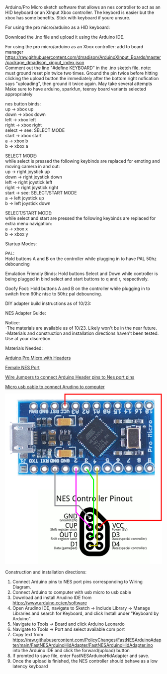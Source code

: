 Arduino/Pro Micro sketch software that allows an nes controller to act as an HID keyboard or an XInput Xbox controller.</b>
The keybord is easier but the xbox has some benefits.  Stick with keyboard if youre unsure.</b>

For using the pro micro/arduino as a HID keyboard:</b>

Download the .ino file and upload it using the Arduino IDE.</b></b>

	
For using the pro micro/arduino as an Xbox controller:</b>
add to board manager</br>
https://raw.githubusercontent.com/dmadison/ArduinoXInput_Boards/master/package_dmadison_xinput_index.json</br>
Comment out the line "#define KEYBOARD" in the .ino sketch file.
note: must ground reset pin twice two times.  Ground the pin twice before hitting clicking the upload button the immediately</b> 
after the bottom right nofication says "uploading", then ground it twice again. May take several attempts</br>
Make sure to have arduino, sparkfun, teensy board variants selected appropriately</br>

nes button binds:</br>
up -> xbox up</br>
down -> xbox down</br>
left -> xbox left</br>
right -> xbox right</br>
select -> see: SELECT MODE</br>
start -> xbox start</br>
a -> xbox b</br>
b -> xbox a</br>


SELECT MODE:</br>
while select is pressed the following keybinds are replaced for emoting and moving camera in and out: </br>
up -> right joystick up</br>
down -> right joystick down</br>
left -> right joystick left</br>
right -> right joystick right</br>
start -> see: SELECT/START MODE</br>
a -> left joystick up</br>
b -> left joystick down</br>


SELECT/START MODE: </br>
while select and start are pressed the following keybinds are replaced for extra menu navigation: </br>
a -> xbox x</br>
b -> xbox y</br>


Startup Modes:</b>

PAL:</br>
Hold buttons A and B on the controller while plugging in to have PAL 50hz debouncing</br>

Emulation Friendly Binds:</b>
Hold buttons Select and Down while controller is being plugged in bind select and start buttons to q and r, respectively. </b>

Goofy Foot:</b>
Hold buttons A and B on the controller while plugging in to switch from 60hz ntsc to 50hz pal debouncing.</b>



DIY adapter build instructions as of 10/23:</br>


NES Adapter Guide:<br />

Notice:<br />
	-The materials are available as of 10/23.  Likely won't be in the near future.<br />
	-Materials and construction and installation directions haven't been tested.  Use at your discretion.
	
Materials Needed:<br />

[Arduino Pro Micro with Headers](https://www.amazon.com/Arduino-Micro-Headers-A000053-Controller/dp/B00AFY2S56?th=1)<br />
	
[Female NES Port](https://www.aliexpress.us/item/2251832689560217.html?srcSns=sns_Copy&spreadType=socialShare&bizType=ProductDetail&social_params=60361119023&aff_fcid=1da70e612d4048338cb9946ae5951742-1698699388161-05325-_EjiqCHD&tt=MG&aff_fsk=_EjiqCHD&aff_platform=default&sk=_EjiqCHD&aff_trace_key=1da70e612d4048338cb9946ae5951742-1698699388161-05325-_EjiqCHD&shareId=60361119023&businessType=ProductDetail&platform=AE&terminal_id=c4452e27a79e41f58865781377c836c2&afSmartRedirect=y&gatewayAdapt=glo2usa4itemAdapt) <br />

[Wire Jumpers to connect Arduino Header pins to Nes port pins](https://www.amazon.com/Breadboard-Jumper-Arduino-Raspberry-Prototyping/dp/B08NVKVSSP/ref=sr_1_14?crid=2495J9U9WL7YM&keywords=female+to+female+jumper+wires&qid=1698706338&s=electronics&sprefix=female+to+female+jumper+wire%2Celectronics%2C104&sr=1-14) <br />
	
[Micro usb cable to connect Arudino to computer](https://www.amazon.com/Amazon-Basics-Charging-Transfer-Gold-Plated/dp/B07232M876/ref=sr_1_3?keywords=micro+usb+to+usb+cable&qid=1698706739&sr=8-3) <br />
	
![Wiring Diagram:](https://github.com/alex-ong/LaglessNESUSB/raw/master/Software/Images/nes.png)

Construction and installation directions:
	
1. Connect Arduino pins to NES port pins corresponding to Wiring Diagram.<br />
2. Connect Arduino to computer with usb micro to usb cable<br />
3. Download and install Arudino IDE from https://www.arduino.cc/en/software<br />
4. Open Arudino IDE, navigate to Sketch -> Include Library -> Manage Libraries and search for Keyboard, and click Install under "Keyboard by Arduino".<br />
5. Navigate to Tools -> Board and click Arduino Leonardo  <br />
6. Navigate to Tools -> Port and select available com port<br />
7. Copy text from https://raw.githubusercontent.com/PolicyChanges/FastNESArduinoAdapter/main/FastNESArduinoHidAdapter/FastNESArduinoHidAdapter.ino<br />
	into the Arduino IDE and click the forward(upload) button<br />
8. If promted to save file, enter FastNESArduinoHidAdapter and save.<br />
9. Once the upload is finished, the NES controller should behave as a low latency keyboard<br />
